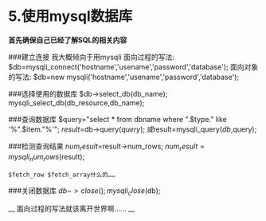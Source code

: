 ﻿# 5.使用mysql数据库

 __首先确保自己已经了解SQL的相关内容__
 
###建立连接
	我大概倾向于用mysqli
	面向过程的写法: $db=mysqli_connect('hostname','usename','password','database');
	面向对象的写法: $db=new mysqli('hostname','usename','password','database');
	
###选择使用的数据库
	$db->select_db(db_name);
	mysqli_select_db(db_resource,db_name);

###查询数据库
	$query="select * from dbname where ".$type." like '%".$item."%'";
	$result=$db->query($query);
	或$result=mysqli_query($db,$query);

###检测查询结果
	$num_result=$result->num_rows;
	$num_result=mysqli_num_rows($result);
	
	$fetch_row $fetch_array什么的……
	
###关闭数据库
	$db->close();
	mysqli_close($db);
	
 __ 面向过程的写法就该离开世界啊…… __
